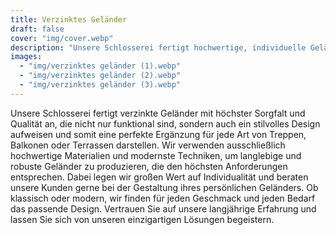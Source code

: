 ```yaml
---
title: Verzinktes Geländer
draft: false
cover: "img/cover.webp"
description: "Unsere Schlosserei fertigt hochwertige, individuelle Geländer aus verzinktem Stahl für drinnen und draußen - lassen Sie uns gemeinsam Ihre Ideen umsetzen."
images:
  - "img/verzinktes geländer (1).webp"
  - "img/verzinktes geländer (2).webp"
  - "img/verzinktes geländer (3).webp"
---
```


Unsere Schlosserei fertigt verzinkte Geländer mit höchster Sorgfalt und Qualität an, die nicht nur funktional sind, sondern auch ein stilvolles Design aufweisen und somit eine perfekte Ergänzung für jede Art von Treppen, Balkonen oder Terrassen darstellen. Wir verwenden ausschließlich hochwertige Materialien und modernste Techniken, um langlebige und robuste Geländer zu produzieren, die den höchsten Anforderungen entsprechen. Dabei legen wir großen Wert auf Individualität und beraten unsere Kunden gerne bei der Gestaltung ihres persönlichen Geländers. Ob klassisch oder modern, wir finden für jeden Geschmack und jeden Bedarf das passende Design. Vertrauen Sie auf unsere langjährige Erfahrung und lassen Sie sich von unseren einzigartigen Lösungen begeistern.
